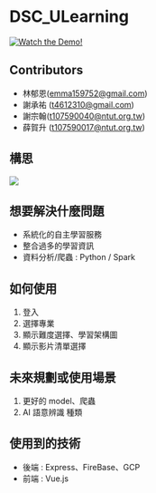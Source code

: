 # DSC_ULearning #

[![Watch the Demo!](https://res.cloudinary.com/marcomontalbano/image/upload/v1630740882/video_to_markdown/images/youtube--rmWRNC3J2R8-c05b58ac6eb4c4700831b2b3070cd403.jpg)
](https://youtu.be/rmWRNC3J2R8)

## Contributors

* 林郁恩(emma159752@gmail.com)
* 謝承祐 (t4612310@gmail.com)
* 謝宗翰(t107590040@ntut.org.tw)
* 薛賀升 (t107590017@ntut.org.tw)

## 構思
![](https://user-images.githubusercontent.com/61962782/132136224-ea146691-3c7b-4407-8aa8-5d4add4014f2.png)

## 想要解決什麼問題
* 系統化的自主學習服務
* 整合過多的學習資訊
* 資料分析/爬蟲 : Python / Spark

## 如何使用

1. 登入
2. 選擇專業
3. 顯示難度選擇、學習架構圖
4. 顯示影片清單選擇

## 未來規劃或使用場景

1. 更好的 model、爬蟲
2. AI 語意辨識 種類

## 使用到的技術

* 後端 : Express、FireBase、GCP
* 前端 : Vue.js
